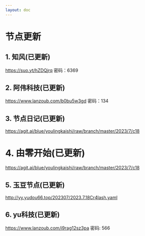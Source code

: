 ```yaml
---
layout: doc
---
```

# 节点更新

## 1. 知风(已更新)

https://suo.yt/hZDQjrq 密码：6369

## 2. 阿伟科技(已更新)

https://www.lanzoub.com/b0bu5w3gd 密码：134

## 3. 节点日记(已更新)

https://agit.ai/blue/youlingkaishi/raw/branch/master/2023/7/c18

# 4. 由零开始(已更新)

https://agit.ai/blue/youlingkaishi/raw/branch/master/2023/7/c18

## 5. 玉豆节点(已更新)

http://yy.yudou66.top/202307/2023.7.18Cr4lash.yaml
  
## 6. yu科技(已更新)

https://www.lanzoub.com/i9rag12sz3pa 密码: 566

